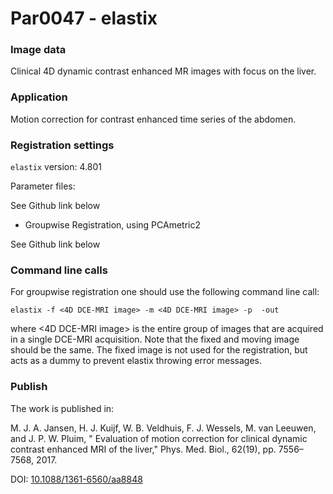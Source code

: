 # Par0047 - elastix

###  Image data

Clinical 4D dynamic contrast enhanced MR images with focus on the liver.

###  Application

Motion correction for contrast enhanced time series of the abdomen.

###  Registration settings

`elastix` version: 4.801

Parameter files:

See Github link below

* Groupwise Registration, using PCAmetric2

See Github link below

###  Command line calls

For groupwise registration one should use the following command line call:


    elastix -f <4D DCE-MRI image> -m <4D DCE-MRI image> -p  -out

where <4D DCE-MRI image> is the entire group of images that are acquired in a single DCE-MRI acquisition. Note that the fixed and moving image should be the same. The fixed image is not used for the registration, but acts as a dummy to prevent elastix throwing error messages.

###  Publish

The work is published in:

M. J. A. Jansen, H. J. Kuijf, W. B. Veldhuis, F. J. Wessels, M. van Leeuwen, and J. P. W. Pluim, " Evaluation of motion correction for clinical dynamic contrast enhanced MRI of the liver," Phys. Med. Biol., 62(19), pp. 7556–7568, 2017.

DOI: [10.1088/1361-6560/aa8848][1]

[1]: https://iopscience.iop.org/article/10.1088/1361-6560/aa8848
